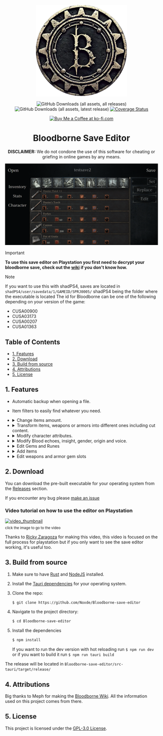 <div align=center> 
  <img alt="creator-program-logo" src="./assets/icon.png" width="300px">
  <p><p/>

![GitHub Downloads (all assets, all releases)](https://img.shields.io/github/downloads/Noxde/Bloodborne-save-editor/total)
![GitHub Downloads (all assets, latest release)](https://img.shields.io/github/downloads-pre/Noxde/Bloodborne-save-editor/latest/total)
[![Coverage Status](https://coveralls.io/repos/github/Noxde/Bloodborne-save-editor/badge.svg)](https://coveralls.io/github/Noxde/Bloodborne-save-editor)

<div><a href='https://ko-fi.com/R5R8106WUY' target='_blank'><img height='30' style='border:0px;height:30px;' src='https://storage.ko-fi.com/cdn/kofi5.png?v=6' border='0' alt='Buy Me a Coffee at ko-fi.com' /></a>
</div>

</div>
<h1 align="center">Bloodborne Save Editor</h1>

<p align="center">
   <b>DISCLAIMER:</b> We do not condone the use of this software for cheating or griefing in online games by any means.
</p>

<div align="center">

![overview.gif](./assets/overview.gif)

</div>

> [!IMPORTANT] 
> **To use this save editor on Playstation you first need to decrypt your bloodborne save, check out the [wiki](https://github.com/Noxde/Bloodborne-save-editor/wiki/How-to-decrypt-a-save) if you don't know how.**

> [!NOTE]
> If you want to use this with shadPS4, saves are located in `shadPS4/user/savedata/1/GAMEID/SPRJ0005/`
> shadPS4 being the folder where the executable is located
> The id for Bloodborne can be one of the following depending on your version of the game:
>
> - CUSA00900
> - CUSA03173
> - CUSA00207
> - CUSA01363

## Table of Contents

- [1. Features](#1-features)
- [2. Download](#2-download)
- [3. Build from source](#3-build-from-source)
- [4. Attributions](#4-attributions)
- [5. License](#5-license)

## 1. Features

- Automatic backup when opening a file.
- Item filters to easily find whatever you need.
- <details>
      <summary>
         Change items amount.
      </summary>

   <img src="./assets/itemAmount.gif"/>
   </details>

- <details>
      <summary>
         Transform items, weapons or armors into different ones including cut content.
      </summary>

   <img src="./assets/transform.gif"/>
   </details>

- <details>
      <summary>
         Modify character attributes.
      </summary>

   <img src="./assets/stats.gif"/>
   </details>

- <details>
      <summary>
         Modify Blood echoes, insight, gender, origin and voice.
      </summary>

   <img src="./assets/character.gif"/>
   </details>

- <details>
      <summary>
        Edit Gems and Runes
      </summary>

   <img src="./assets/editGemsRunes.gif"/>
   </details>

- <details>
      <summary>
        Add items
      </summary>

   <img src="./assets/addItems.gif"/>
   </details>

- <details>
      <summary>
        Edit weapons and armor gem slots
      </summary>

   <img src="./assets/gemSlots.gif"/>
   </details>

## 2. Download

You can download the pre-built executable for your operating system from the [Releases](https://github.com/Noxde/Bloodborne-save-editor/releases) section.

If you encounter any bug please [make an issue](https://github.com/Noxde/Bloodborne-save-editor/issues/new)

### Video tutorial on how to use the editor on Playstation

[![video_thumbnail](https://img.youtube.com/vi/vP8p_osK8sw/0.jpg)](https://www.youtube.com/watch?v=vP8p_osK8sw)  
<sub>click the image to go to the video</sub>

Thanks to [Ricky Zaragoza](https://www.youtube.com/@ricardozaragoza3812) for making this video, this video is focused on the full process for playstation but if you only want to see the save editor working, it's useful too.

## 3. Build from source

1. Make sure to have [Rust](https://www.rust-lang.org/) and [NodeJS](https://nodejs.org/en) installed.
2. Install the [Tauri dependencies](https://tauri.app/v1/guides/getting-started/prerequisites) for your operating system.
3. Clone the repo:

   ```bash
   $ git clone https://github.com/Noxde/Bloodborne-save-editor
   ```

4. Navigate to the project directory:

   ```bash
   $ cd Bloodborne-save-editor
   ```

5. Install the dependencies
   ```bash
   $ npm install
   ```
   If you want to run the dev version with hot reloading run `$ npm run dev` or if you want to build it run `$ npm run tauri build`

The release will be located in `Bloodborne-save-editor/src-tauri/target/release/`

## 4. Attributions

Big thanks to Meph for making the [Bloodborne Wiki](https://www.bloodborne-wiki.com/). All the information used on this project comes from there.</br>

## 5. License

This project is licensed under the [GPL-3.0 License](./LICENSE).
